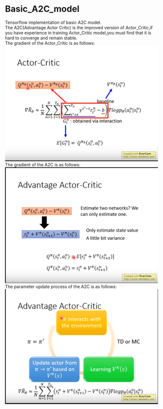 # Basic_A2C_model
Tensorflow implementation of basic A2C model.    
The A2C(Advantage Actor Critic) is the improved version of Actor_Critic,if you have experience in training Actor_Critic model,you must find that it is hard to converge and remain stable.   
The gradient of the Actor_Critic is as follows:  
![image](https://github.com/TangLaoDA/Basic_A2C_model/blob/master/PPT/3.png)    
The gradient of the A2C is as follows:  
![image](https://github.com/TangLaoDA/Basic_A2C_model/blob/master/PPT/4.png)   
The parameter update process of the A2C is as follows:   
![image](https://github.com/TangLaoDA/Basic_A2C_model/blob/master/PPT/5.png)    




